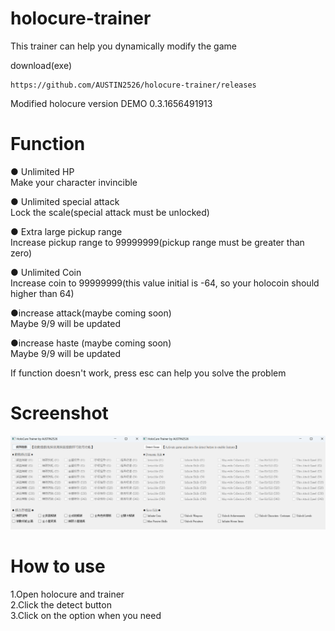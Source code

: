 ﻿# holocure-trainer
This trainer can help you dynamically modify the game   

download(exe)

```
https://github.com/AUSTIN2526/holocure-trainer/releases
```
Modified holocure version DEMO 0.3.1656491913 

# Function

● Unlimited HP  
  Make your character invincible  
  
● Unlimited special attack  
  Lock the scale(special attack must be unlocked)

● Extra large pickup range  
  Increase pickup range to 99999999(pickup range must be greater than zero)

● Unlimited Coin  
  Increase coin to 99999999(this value initial is -64, so your holocoin should higher than 64)  
  
●increase attack(maybe coming soon)  
  Maybe 9/9 will be updated  
  
●increase haste (maybe coming soon)  
  Maybe 9/9 will be updated   
  
If function doesn't work, press esc can help you solve the problem  

# Screenshot
![Image text](https://github.com/AUSTIN2526/holocure-trainer/blob/main/screen.png)
   
# How to use
1.Open holocure and trainer  
2.Click the detect button   
3.Click on the option when you need
